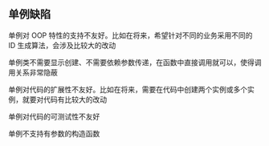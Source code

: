 ## 单例缺陷
单例对 OOP 特性的支持不友好。比如在将来，希望针对不同的业务采用不同的 ID 生成算法，会涉及比较大的改动

单例类不需要显示创建、不需要依赖参数传递，在函数中直接调用就可以，使得调用关系非常隐蔽

单例对代码的扩展性不友好。比如在将来，需要在代码中创建两个实例或多个实例，就要对代码有比较大的改动

单例对代码的可测试性不友好

单例不支持有参数的构造函数